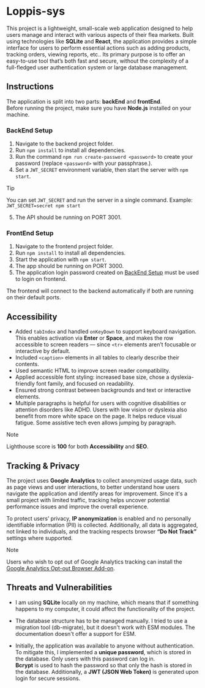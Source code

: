 # Loppis-sys
This project is a lightweight, small-scale web application designed to help users manage and interact with various aspects of their flea markets. Built using technologies like **SQLite** and **React**, the application provides a simple interface for users to perform essential actions such as adding products, tracking orders, viewing reports, etc.. 
Its primary purpose is to offer an easy-to-use tool that’s both fast and secure, without the complexity of a full-fledged user authentication system or large database management.

## Instructions

The application is split into two parts: **backEnd** and **frontEnd**.  
Before running the project, make sure you have **Node.js** installed on your machine.

### BackEnd Setup

1. Navigate to the backend project folder.
2. Run `npm install` to install all dependencies.
3. Run the command `npm run create-password <password>` to create your password (replace `<password>` with your passphrase.).
4. Set a `JWT_SECRET` environment variable, then start the server with `npm start`.
> [!TIP] 
> You can set `JWT_SECRET` and run the server in a single command.
> Example: `JWT_SECRET=secret npm start`
5. The API should be running on PORT 3001.

### FrontEnd Setup

1. Navigate to the frontend project folder.
2. Run `npm install` to install all dependencies.
3. Start the application with `npm start`.
4. The app should be running on PORT 3000.
5. The application login password created on [BackEnd Setup](#backend-setup) must be used to login on frontend.

The frontend will connect to the backend automatically if both are running on their default ports.

## Accessibility

- Added `tabIndex` and handled `onKeyDown` to support keyboard navigation. This enables activation via **Enter** or **Space**, and makes the row accessible to screen readers — since `<tr>` elements aren’t focusable or interactive by default.
- Included `<caption>` elements in all tables to clearly describe their contents.  
- Used semantic HTML to improve screen reader compatibility.  
- Applied accessible font styling: increased base size, chose a dyslexia-friendly font family, and focused on readability.  
- Ensured strong contrast between backgrounds and text or interactive elements.
- Multiple paragraphs is helpful for users with cognitive disabilities or attention disorders like ADHD. Users with low vision or dyslexia also benefit from more white space on the page. It helps reduce visual fatigue. Some assistive tech even allows jumping by paragraph.

> [!NOTE]
> Lighthouse score is **100** for both **Accessibility** and **SEO**.

## Tracking & Privacy

The project uses **Google Analytics** to collect anonymized usage data, such as page views and user interactions, to better understand how users navigate the application and identify areas for improvement.
Since it's a small project with limited traffic, tracking helps uncover potential performance issues and improve the overall experience.

To protect users’ privacy, **IP anonymization** is enabled and no personally identifiable information (PII) is collected. Additionally, all data is aggregated, not linked to individuals, and the tracking respects browser **“Do Not Track”** settings where supported.

> [!NOTE]
> Users who wish to opt out of Google Analytics tracking can install the [Google Analytics Opt-out Browser Add-on](https://tools.google.com/dlpage/gaoptout).

## Threats and Vulnerabilities

- I am using **SQLite** locally on my machine, which means that if something happens to my computer, it could affect the functionality of the project.

- The database structure has to be managed manually. I tried to use a migration tool (db-migrate), but it doesn't work with ESM modules. The documentation doesn't offer a support for ESM.

- Initially, the application was available to anyone without authentication. To mitigate this, I implemented a **unique password**, which is stored in the database. Only users with this password can log in.  
  **Bcrypt** is used to hash the password so that only the hash is stored in the database. Additionally, a **JWT (JSON Web Token)** is generated upon login for secure sessions.




